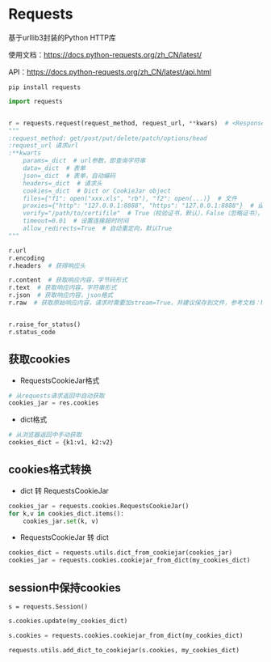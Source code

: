 # Requests

基于urllib3封装的Python HTTP库

使用文档：<https://docs.python-requests.org/zh_CN/latest/>

API：<https://docs.python-requests.org/zh_CN/latest/api.html>

`pip install requests`

```python
import requests


r = requests.request(request_method, request_url, **kwars)  # <Response [200]>
"""
:request_method: get/post/put/delete/patch/options/head
:request_url 请求url
:**kwarts
    params=_dict  # url参数，即查询字符串
    data=_dict  # 表单
    json=_dict  # 表单，自动编码
    headers=_dict  # 请求头
    cookies=_dict  # Dict or CookieJar object
    files={"f1": open("xxx.xls", "rb"), "f2": open(...)}  # 文件
    proxies={"http": "127.0.0.1:8888", "https": "127.0.0.1:8888"}  # 设置代理
    verify="/path/to/certifile"  # True（校验证书，默认），False（忽略证书），字符串（从本地传入证书）
    timeout=0.01  # 设置连接超时时间
    allow_redirects=True  # 自动重定向，默认True
"""

r.url
r.encoding
r.headers  # 获得响应头

r.content  # 获取响应内容，字节码形式
r.text  # 获取响应内容，字符串形式
r.json  # 获取响应内容，json格式
r.raw  # 获取原始响应内容，请求时需要加stream=True，并建议保存到文件，参考文档：https://docs.python-requests.org/zh_CN/latest/user/quickstart.html#id5


r.raise_for_status()
r.status_code
```

## 获取cookies

- RequestsCookieJar格式

```python
# 从requests请求返回中自动获取
cookies_jar = res.cookies
```

- dict格式

```python
# 从浏览器返回中手动获取
cookies_dict = {k1:v1, k2:v2}
```

## cookies格式转换

- dict 转 RequestsCookieJar

```python
cookies_jar = requests.cookies.RequestsCookieJar()
for k,v in cookies_dict.items():
    cookies_jar.set(k, v)
```

- RequestsCookieJar 转 dict

```python
cookies_dict = requests.utils.dict_from_cookiejar(cookies_jar)
cookies_jar = requests.cookies.cookiejar_from_dict(my_cookies_dict)
```

## session中保持cookies

`s = requests.Session()`

```python
s.cookies.update(my_cookies_dict)

s.cookies = requests.cookies.cookiejar_from_dict(my_cookies_dict)

requests.utils.add_dict_to_cookiejar(s.cookies, my_cookies_dict)
```
